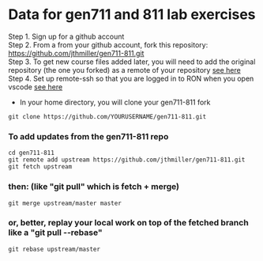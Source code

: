 # Data for gen711 and 811 lab exercises

Step 1. Sign up for a github account  
Step 2. From a from your github account, fork this repository: https://github.com/jthmiller/gen711-811.git  
Step 3. To get new course files added later, you will need to add the original repository (the one you forked) as a remote of your repository [see here](https://stackoverflow.com/questions/3903817/pull-new-updates-from-original-github-repository-into-forked-github-repository)  
Step 4. Set up remote-ssh so that you are logged in to RON when you open vscode [see here](https://code.visualstudio.com/docs/remote/ssh)  

- In your home directory, you will clone your gen711-811 fork
```
git clone https://github.com/YOURUSERNAME/gen711-811.git
```

### To add updates from the gen711-811 repo
```
cd gen711-811
git remote add upstream https://github.com/jthmiller/gen711-811.git
git fetch upstream
```
### then: (like "git pull" which is fetch + merge)
```
git merge upstream/master master
```
### or, better, replay your local work on top of the fetched branch like a "git pull --rebase"
```
git rebase upstream/master
```